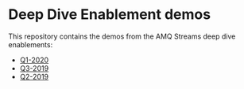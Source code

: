 # Deep Dive Enablement demos

This repository contains the demos from the AMQ Streams deep dive enablements:

* [Q1-2020](./2020/q1)
* [Q3-2019](./2019/q3)
* [Q2-2019](./2019/q2)
